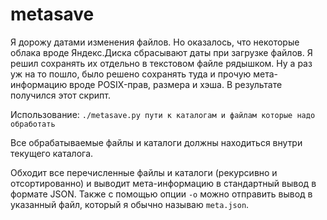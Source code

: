 # metasave

Я дорожу датами изменения файлов. Но оказалось, что некоторые облака вроде
Яндекс.Диска сбрасывают даты при загрузке файлов. Я решил сохранять их
отдельно в текстовом файле рядышком. Ну а раз уж на то пошло, было решено
сохранять туда и прочую мета-информацию вроде POSIX-прав, размера и хэша.
В результате получился этот скрипт.

Использование: `./metasave.py пути к каталогам и файлам которые надо обработать`

Все обрабатываемые файлы и каталоги должны находиться внутри текущего
каталога.

Обходит все перечисленные файлы и каталоги (рекурсивно и отсортированно) и
выводит мета-информацию в стандартный вывод в формате JSON. Также с помощью
опции `-o` можно отправить вывод в указанный файл, который я обычно называю
`meta.json`.
